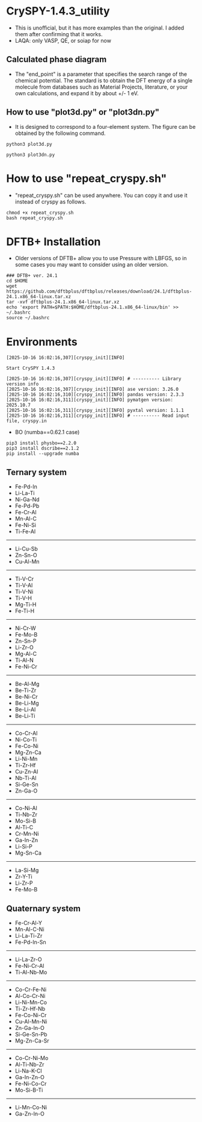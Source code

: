 # CrySPY-1.4.3_utility
- This is unofficial, but it has more examples than the original. I added them after confirming that it works.
- LAQA: only VASP, QE, or soiap for now

## Calculated phase diagram
- The "end_point" is a parameter that specifies the search range of the chemical potential. The standard is to obtain the DFT energy of a single molecule from databases such as Material Projects, literature, or your own calculations, and expand it by about +/- 1 eV.

## How to use "plot3d.py" or "plot3dn.py"
- It is designed to correspond to a four-element system. The figure can be obtained by the following command.
```
python3 plot3d.py
```
```
python3 plot3dn.py
```

# How to use "repeat_cryspy.sh"
- "repeat_cryspy.sh" can be used anywhere. You can copy it and use it instead of cryspy as follows.
```
chmod +x repeat_cryspy.sh
bash repeat_cryspy.sh
```

# DFTB+ Installation
- Older versions of DFTB+ allow you to use Pressure with LBFGS, so in some cases you may want to consider using an older version. 
```
### DFTB+ ver. 24.1
cd $HOME
wget https://github.com/dftbplus/dftbplus/releases/download/24.1/dftbplus-24.1.x86_64-linux.tar.xz
tar -xvf dftbplus-24.1.x86_64-linux.tar.xz
echo 'export PATH=$PATH:$HOME/dftbplus-24.1.x86_64-linux/bin' >> ~/.bashrc
source ~/.bashrc
```

# Environments
```
[2025-10-16 16:02:16,307][cryspy_init][INFO]

Start CrySPY 1.4.3

[2025-10-16 16:02:16,307][cryspy_init][INFO] # ---------- Library version info
[2025-10-16 16:02:16,307][cryspy_init][INFO] ase version: 3.26.0
[2025-10-16 16:02:16,310][cryspy_init][INFO] pandas version: 2.3.3
[2025-10-16 16:02:16,311][cryspy_init][INFO] pymatgen version: 2025.10.7
[2025-10-16 16:02:16,311][cryspy_init][INFO] pyxtal version: 1.1.1
[2025-10-16 16:02:16,311][cryspy_init][INFO] # ---------- Read input file, cryspy.in
```
- BO (numba==0.62.1 case)
```
pip3 install physbo==2.2.0
pip3 install dscribe==2.1.2
pip install --upgrade numba
```

## Ternary system
- Fe-Pd-In
- Li-La-Ti
- Ni-Ga-Nd
- Fe-Pd-Pb
- Fe-Cr-Al
- Mn-Al-C
- Fe-Ni-Si
- Ti-Fe-Al
---
- Li-Cu-Sb
- Zn-Sn-O
- Cu-Al-Mn
---
- Ti-V-Cr
- Ti-V-Al
- Ti-V-Ni
- Ti-V-H
- Mg-Ti-H
- Fe-Ti-H
---
- Ni-Cr-W
- Fe-Mo-B
- Zn-Sn-P
- Li-Zr-O
- Mg-Al-C
- Ti-Al-N
- Fe-Ni-Cr
---
- Be-Al-Mg
- Be-Ti-Zr
- Be-Ni-Cr
- Be-Li-Mg
- Be-Li-Al
- Be-Li-Ti
---
- Co-Cr-Al
- Ni-Co-Ti
- Fe-Co-Ni
- Mg-Zn-Ca
- Li-Ni-Mn
- Ti-Zr-Hf
- Cu-Zn-Al
- Nb-Ti-Al
- Si-Ge-Sn
- Zn-Ga-O
---
- Co-Ni-Al
- Ti-Nb-Zr
- Mo-Si-B
- Al-Ti-C
- Cr-Mn-Ni
- Ga-In-Zn
- Li-Si-P
- Mg-Sn-Ca
---
- La-Si-Mg
- Zr-Y-Ti
- Li-Zr-P
- Fe-Mo-B

## Quaternary system
- Fe-Cr-Al-Y
- Mn-Al-C-Ni
- Li-La-Ti-Zr
- Fe-Pd-In-Sn
---
- Li-La-Zr-O
- Fe-Ni-Cr-Al
- Ti-Al-Nb-Mo
---
- Co-Cr-Fe-Ni
- Al-Co-Cr-Ni
- Li-Ni-Mn-Co
- Ti-Zr-Hf-Nb
- Fe-Co-Ni-Cr
- Cu-Al-Mn-Ni
- Zn-Ga-In-O
- Si-Ge-Sn-Pb
- Mg-Zn-Ca-Sr
---
- Co-Cr-Ni-Mo
- Al-Ti-Nb-Zr
- Li-Na-K-Cl
- Ga-In-Zn-O
- Fe-Ni-Co-Cr
- Mo-Si-B-Ti
---
- Li-Mn-Co-Ni
- Ga-Zn-In-O
